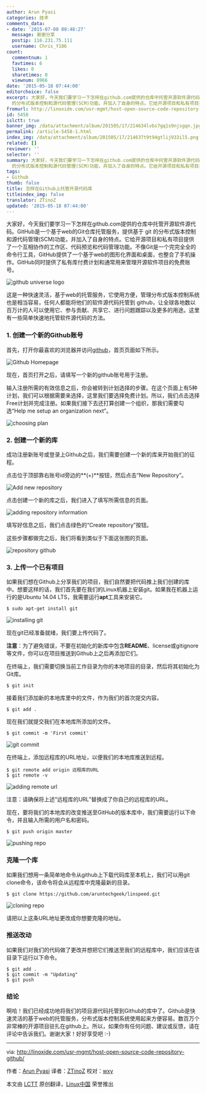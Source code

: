 ```yaml
---
author: Arun Pyasi
categories: 技术
comments_data:
- date: '2015-07-08 08:48:27'
  message: 谢谢分享
  postip: 116.231.75.111
  username: Chris_Y186
count:
  commentnum: 1
  favtimes: 6
  likes: 0
  sharetimes: 0
  viewnum: 8966
date: '2015-05-18 07:44:00'
editorchoice: false
excerpt: 大家好，今天我们要学习一下怎样在github.com提供的仓库中托管开源软件源代码。GitHub是一个基于web的Git仓库托管服务，提供基于 git
  的分布式版本控制和源代码管理(SCM)功能，并加入了自身的特点。它给开源项目和私有项目提供了一个互相协作的工作区、代码预览和代码管理功能。不像Git是一个完完全全的命令行工具，GitHub提供了一个基于web的图形化界面和桌面，也整合了手机操作。GitHub同时提供了私有库付费计划和通常用来管理开源软件项目的免费账号。  这是一种快速灵活，基于web的托管服务，它使用方便，管理分布式版本控制系统也是
fromurl: http://linoxide.com/usr-mgmt/host-open-source-code-repository-github/
id: 5458
islctt: true
banner_img: /data/attachment/album/201505/17/214634lvbs7gq1s9njsgqn.jpg
permalink: /article-5458-1.html
index_img: /data/attachment/album/201505/17/214637t9t94gtlij933il5.png.thumb.jpg
related: []
reviewer: ''
selector: ''
summary: 大家好，今天我们要学习一下怎样在github.com提供的仓库中托管开源软件源代码。GitHub是一个基于web的Git仓库托管服务，提供基于 git
  的分布式版本控制和源代码管理(SCM)功能，并加入了自身的特点。它给开源项目和私有项目提供了一个互相协作的工作区、代码预览和代码管理功能。不像Git是一个完完全全的命令行工具，GitHub提供了一个基于web的图形化界面和桌面，也整合了手机操作。GitHub同时提供了私有库付费计划和通常用来管理开源软件项目的免费账号。  这是一种快速灵活，基于web的托管服务，它使用方便，管理分布式版本控制系统也是
tags:
- Github
thumb: false
title: 怎样在Github上托管开源代码库
titleindex_img: false
translator: ZTinoZ
updated: '2015-05-18 07:44:00'
---
```


大家好，今天我们要学习一下怎样在github.com提供的仓库中托管开源软件源代码。GitHub是一个基于web的Git仓库托管服务，提供基于 git 的分布式版本控制和源代码管理(SCM)功能，并加入了自身的特点。它给开源项目和私有项目提供了一个互相协作的工作区、代码预览和代码管理功能。不像Git是一个完完全全的命令行工具，GitHub提供了一个基于web的图形化界面和桌面，也整合了手机操作。GitHub同时提供了私有库付费计划和通常用来管理开源软件项目的免费账号。


![github universe logo](/data/attachment/album/201505/17/214634lvbs7gq1s9njsgqn.jpg)


这是一种快速灵活，基于web的托管服务，它使用方便，管理分布式版本控制系统也是相当容易，任何人都能将他们的软件源代码托管到 github，让全球各地数以百万计的人可以使用它、参与贡献、共享它、进行问题跟踪以及更多的用途。这里有一些简单快速地托管软件源代码的方法。


### 1. 创建一个新的Github账号


首先，打开你最喜欢的浏览器并访问[github](http://github.com/)，首页页面如下所示。


![Github Homepage](/data/attachment/album/201505/17/214637t9t94gtlij933il5.png)


现在，首页打开之后，请填写一个新的github账号用于注册。


输入注册所需的有效信息之后，你会被转到计划选择的步骤。在这个页面上有5种计划，我们可以根据需要来选择，这里我们要选择免费计划。所以，我们点击选择Free计划并完成注册。如果我们接下去还打算创建一个组织，那我们需要勾选“Help me setup an organization next”。


![choosing plan](/data/attachment/album/201505/17/214638fxix64x9y4or9jeu.png)


### 2. 创建一个新的库


成功注册新账号或登录上Github之后，我们需要创建一个新的库来开始我们的征程。


点击位于顶部靠右账号id旁边的**(+)**按钮，然后点击“New Repository”。


![Add new repository](/data/attachment/album/201505/17/214640bebhh1e6lqht5k4h.png)


点击创建一个新的库之后，我们进入了填写所需信息的页面。


![adding repository information](/data/attachment/album/201505/17/214641k3zuu49bk9srub9e.png)


填写好信息之后，我们点击绿色的“Create repository”按钮。


这些步骤都做完之后，我们将看到类似于下面这张图的页面。


![repository github](/data/attachment/album/201505/17/214642ajsbjjrbbba3ksew.png)


### 3. 上传一个已有项目


如果我们想在Github上分享我们的项目，我们自然要把代码推上我们创建的库中。想要这样的话，我们首先要在我们的Linux机器上安装git。如果我在机器上运行的是Ubuntu 14.04 LTS，我需要运行**apt**工具来安装它。



```
$ sudo apt-get install git

```

![installing git](/data/attachment/album/201505/17/214643u7cjjgq33cjqc7j7.png)


现在git已经准备就绪，我们要上传代码了。


**注意**：为了避免错误，不要在初始化的新库中包含**README**、license或gitignore等文件，你可以在项目推送到Github上之后再添加它们。


在终端上，我们需要切换当前工作目录为你的本地项目的目录，然后将其初始化为Git库。



```
$ git init

```

接着我们添加新的本地库里中的文件，作为我们的首次提交内容。



```
$ git add .

```

现在我们就提交我们在本地库所添加的文件。



```
$ git commit -m 'First commit'

```

![git commit](/data/attachment/album/201505/17/214644rsnnns3gfn1dld78.png)


在终端上，添加远程库的URL地址，以便我们的本地库推送到远程。



```
$ git remote add origin 远程库的URL
$ git remote -v

```

![adding remote url](/data/attachment/album/201505/17/214644sehhoprffft6avf3.png)


注意：请确保将上述“远程库的URL”替换成了你自己的远程库的URL。


现在，要将我们的本地库的改变推送至GitHub的版本库中，我们需要运行以下命令，并且输入所需的用户名和密码。



```
$ git push origin master

```

![pushing repo](/data/attachment/album/201505/17/214645t6sya0k99k9yah40.png)


### 克隆一个库


如果我们想用一条简单地命令从github上下载代码库至本机上，我们可以用git clone命令，该命令将会从远程库中克隆最新的目录。



```
$ git clone https://github.com/aruntechgeek/linspeed.git

```

![cloning repo](/data/attachment/album/201505/17/214645wwfxhzz6rwgpjh0q.png)


请把以上这条URL地址更改成你想要克隆的地址。


### 推送改动


如果我们对我们的代码做了更改并想把它们推送至我们的远程库中，我们应该在该目录下运行以下命令。



```
$ git add .
$ git commit -m "Updating"
$ git push

```

### 结论


啊哈！我们已经成功地将我们的项目源代码托管到Github的库中了。Github是快速灵活的基于web的托管服务，分布式版本控制系统使用起来方便容易。数百万个非常棒的开源项目驻扎在github上。所以，如果你有任何问题、建议或反馈，请在评论中告诉我们。谢谢大家！好好享受吧 :-)




---


via: <http://linoxide.com/usr-mgmt/host-open-source-code-repository-github/>


作者：[Arun Pyasi](http://linoxide.com/author/arunp/) 译者：[ZTinoZ](https://github.com/ZTinoZ) 校对：[wxy](https://github.com/wxy)


本文由 [LCTT](https://github.com/LCTT/TranslateProject) 原创翻译，[Linux中国](http://linux.cn/) 荣誉推出